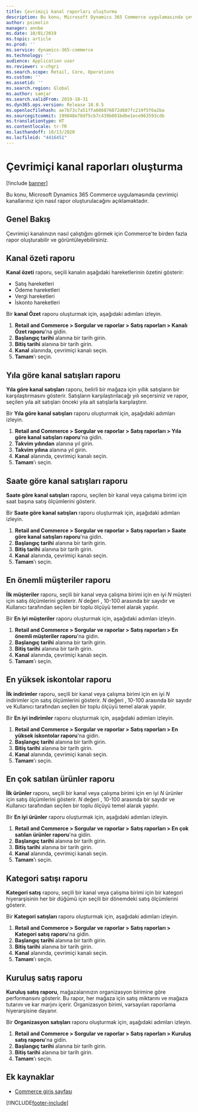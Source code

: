 ```yaml
---
title: Çevrimiçi kanal raporları oluşturma
description: Bu konu, Microsoft Dynamics 365 Commerce uygulamasında çevrimiçi kanallarınız için nasıl rapor oluşturulacağını açıklamaktadır.
author: psimolin
manager: annbe
ms.date: 10/01/2019
ms.topic: article
ms.prod: ''
ms.service: dynamics-365-commerce
ms.technology: ''
audience: Application user
ms.reviewer: v-chgri
ms.search.scope: Retail, Core, Operations
ms.custom: ''
ms.assetid: ''
ms.search.region: Global
ms.author: samjar
ms.search.validFrom: 2019-10-31
ms.dyn365.ops.version: Release 10.0.5
ms.openlocfilehash: ae7b73c7a51ffa606876072d607fc219f5f6a2ba
ms.sourcegitcommit: 199848e78df5cb7c439b001bdbe1ece963593cdb
ms.translationtype: HT
ms.contentlocale: tr-TR
ms.lasthandoff: 10/13/2020
ms.locfileid: "4416451"
---
```

# <a name="generate-online-channel-reports"></a>Çevrimiçi kanal raporları oluşturma


[!include [banner](includes/banner.md)]

Bu konu, Microsoft Dynamics 365 Commerce uygulamasında çevrimiçi kanallarınız için nasıl rapor oluşturulacağını açıklamaktadır.

## <a name="overview"></a>Genel Bakış

Çevrimiçi kanalınızın nasıl çalıştığını görmek için Commerce'te birden fazla rapor oluşturabilir ve görüntüleyebilirsiniz.

## <a name="channel-summary-report"></a>Kanal özeti raporu

**Kanal özeti** raporu, seçili kanalın aşağıdaki hareketlerinin özetini gösterir:

- Satış hareketleri
- Ödeme hareketleri
- Vergi hareketleri
- İskonto hareketleri

Bir **kanal Özet** raporu oluşturmak için, aşağıdaki adımları izleyin.

1. **Retail and Commerce \> Sorgular ve raporlar \> Satış raporları \> Kanalı Özet raporu**'na gidin.
1. **Başlangıç tarihi** alanına bir tarih girin.
1. **Bitiş tarihi** alanına bir tarih girin.
1. **Kanal** alanında, çevrimiçi kanalı seçin.
1. **Tamam**'ı seçin.
 
## <a name="channel-sales-by-year-report"></a>Yıla göre kanal satışları raporu 

**Yıla göre kanal satışları** raporu, belirli bir mağaza için yıllık satışların bir karşılaştırmasını gösterir. Satışların karşılaştırılacağı yılı seçersiniz ve rapor, seçilen yıla ait satışları önceki yıla ait satışlarla karşılaştırır.

Bir **Yıla göre kanal satışları** raporu oluşturmak için, aşağıdaki adımları izleyin.

1. **Retail and Commerce \> Sorgular ve raporlar \> Satış raporları \> Yıla göre kanal satışları raporu**'na gidin.
1. **Takvim yılından** alanına yıl girin.
1. **Takvim yılına** alanına yıl girin.
1. **Kanal** alanında, çevrimiçi kanalı seçin.
1. **Tamam**'ı seçin.

## <a name="channel-sales-by-hour-report"></a>Saate göre kanal satışları raporu

**Saate göre kanal satışları** raporu, seçilen bir kanal veya çalışma birimi için saat başına satış ölçümlerini gösterir.

Bir **Saate göre kanal satışları** raporu oluşturmak için, aşağıdaki adımları izleyin.

1. **Retail and Commerce \> Sorgular ve raporlar \> Satış raporları \> Saate göre kanal satışları raporu**'na gidin.
1. **Başlangıç tarihi** alanına bir tarih girin.
1. **Bitiş tarihi** alanına bir tarih girin.
1. **Kanal** alanında, çevrimiçi kanalı seçin.
1. **Tamam**'ı seçin.

## <a name="top-customers-report"></a>En önemli müşteriler raporu

**İlk müşteriler** raporu, seçili bir kanal veya çalışma birimi için en iyi *N* müşteri için satış ölçümlerini gösterir. *N* değeri , 10-100 arasında bir sayıdır ve Kullanıcı tarafından seçilen bir toplu ölçüyü temel alarak yapılır.

Bir **En iyi müşteriler** raporu oluşturmak için, aşağıdaki adımları izleyin.

1. **Retail and Commerce \> Sorgular ve raporlar \> Satış raporları \> En önemli müşteriler raporu**'na gidin.
1. **Başlangıç tarihi** alanına bir tarih girin.
1. **Bitiş tarihi** alanına bir tarih girin.
1. **Kanal** alanında, çevrimiçi kanalı seçin.
1. **Tamam**'ı seçin.

## <a name="top-discounts-report"></a>En yüksek iskontolar raporu

**İlk indirimler** raporu, seçili bir kanal veya çalışma birimi için en iyi *N* indirimler için satış ölçümlerini gösterir. *N* değeri , 10-100 arasında bir sayıdır ve Kullanıcı tarafından seçilen bir toplu ölçüyü temel alarak yapılır.

Bir **En iyi indirimler** raporu oluşturmak için, aşağıdaki adımları izleyin.

1. **Retail and Commerce \> Sorgular ve raporlar \> Satış raporları \> En yüksek iskontolar raporu**'na gidin.
1. **Başlangıç tarihi** alanına bir tarih girin.
1. **Bitiş tarihi** alanına bir tarih girin.
1. **Kanal** alanında, çevrimiçi kanalı seçin.
1. **Tamam**'ı seçin.

## <a name="top-products-report"></a>En çok satılan ürünler raporu

**İlk ürünler** raporu, seçili bir kanal veya çalışma birimi için en iyi *N* ürünler için satış ölçümlerini gösterir. *N* değeri , 10-100 arasında bir sayıdır ve Kullanıcı tarafından seçilen bir toplu ölçüyü temel alarak yapılır.

Bir **En iyi ürünler** raporu oluşturmak için, aşağıdaki adımları izleyin.

1. **Retail and Commerce \> Sorgular ve raporlar \> Satış raporları \> En çok satılan ürünler raporu**'na gidin.
1. **Başlangıç tarihi** alanına bir tarih girin.
1. **Bitiş tarihi** alanına bir tarih girin.
1. **Kanal** alanında, çevrimiçi kanalı seçin.
1. **Tamam**'ı seçin.

## <a name="category-sales-report"></a>Kategori satışı raporu

**Kategori satış** raporu, seçili bir kanal veya çalışma birimi için bir kategori hiyerarşisinin her bir düğümü için seçili bir dönemdeki satış ölçümlerini gösterir.

Bir **Kategori satışları** raporu oluşturmak için, aşağıdaki adımları izleyin.

1. **Retail and Commerce \> Sorgular ve raporlar \> Satış raporları \> Kategori satış raporu**'na gidin.
1. **Başlangıç tarihi** alanına bir tarih girin.
1. **Bitiş tarihi** alanına bir tarih girin.
1. **Kanal** alanında, çevrimiçi kanalı seçin.
1. **Tamam**'ı seçin.

## <a name="organization-sales-report"></a>Kuruluş satış raporu

**Kuruluş satış raporu**, mağazalarınızın organizasyon birimine göre performansını gösterir. Bu rapor, her mağaza için satış miktarını ve mağaza tutarını ve kar marjını içerir. Organizasyon birimi, varsayılan raporlama hiyerarşisine dayanır.

Bir **Organizasyon satışları** raporu oluşturmak için, aşağıdaki adımları izleyin.

1. **Retail and Commerce \> Sorgular ve raporlar \> Satış raporları \> Kuruluş satış raporu**'na gidin.
1. **Başlangıç tarihi** alanına bir tarih girin.
1. **Bitiş tarihi** alanına bir tarih girin.
1. **Tamam**'ı seçin.

## <a name="additional-resources"></a>Ek kaynaklar

- [Commerce giriş sayfası](../retail/index.md)


[!INCLUDE[footer-include](../includes/footer-banner.md)]